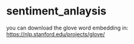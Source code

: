 # sentiment_anlaysis

you can download the glove word embedding in: https://nlp.stanford.edu/projects/glove/
